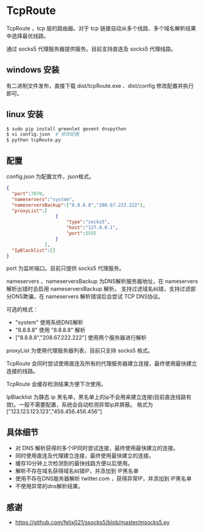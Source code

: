 # TcpRoute

TcpRoute ，tcp 层的路由器。对于 tcp 链接自动从多个线路、多个域名解析结果中选择最优线路。

通过 socks5 代理服务器提供服务。目前支持直连及 socks5 代理线路。

## windows 安装

有二进制文件发布，直接下载 dist/tcpRoute.exe 、dist/config 修改配置并执行即可。

## linux 安装

```bash
$ sudo pip install greenlet gevent dnspython
$ vi config.json  # 修改配置
$ python tcpRoute.py
```

## 配置

config.json 为配置文件，json格式。

```json
{
  "port":7070,
  "nameservers":"system",
  "nameserversBackup":["8.8.8.8","208.67.222.222"],
  "proxyList":[
                  {
                      "type":"socks5",
                      "host":"127.0.0.1",
                      "port":5555
                  }
              ],
  "IpBlacklist":[]
}
```

port 为监听端口。目前只提供 socks5 代理服务。

nameservers 、nameserversBackup 为DNS解析服务器地址，在 nameservers 解析出错时会启用 nameserversBackup 解析。
支持过滤域名纠错，支持过滤部分DNS欺骗，在 nameservers 解析错误后会尝试 TCP DNS协议。

可选的格式：
* "system"   使用系统DNS解析
* "8.8.8.8"  使用 "8.8.8.8" 解析
* ["8.8.8.8","208.67.222.222"]   使用两个服务器进行解析

proxyList 为使用代理服务器列表，目前只支持 socks5 格式。

TcpRoute 会同时尝试使用直连及所有的代理服务器建立连接，最终使用最快建立连接的线路。

TcpRoute 会缓存检测结果方便下次使用。

IpBlacklist 为静态 ip 黑名单，黑名单上的ip不会用来建立连接(目前直连线路有效)。一般不需要配置，系统会自动检测异常ip并屏蔽。
格式为["123.123.123.123","456.456.456.456"]



## 具体细节
* 对 DNS 解析获得的多个IP同时尝试连接，最终使用最快建立的连接。
* 同时使用直连及代理建立连接，最终使用最快建立的连接。
* 缓存10分钟上次检测到的最快线路方便以后使用。
* 解析不存在域名获得域名纠错IP，并添加到 IP黑名单
* 使用不存在DNS服务器解析 twitter.com ，获得异常IP，并添加到 IP黑名单
* 不使用异常的dns解析结果。

## 感谢

* https://github.com/felix021/ssocks5/blob/master/msocks5.py